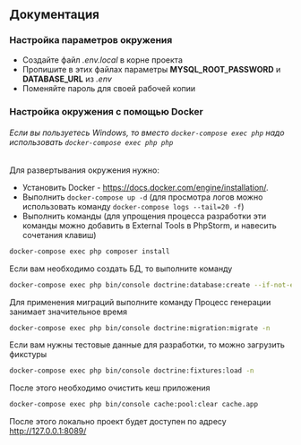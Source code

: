 ## Документация

### Настройка параметров окружения

* Создайте файл _.env.local_ в корне проекта
* Пропишите в этих файлах параметры **MYSQL_ROOT_PASSWORD** и **DATABASE_URL** из _.env_
* Поменяйте пароль для своей рабочей копии

### Настройка окружения с помощью Docker

###### Если вы пользуетесь Windows, то вместо `docker-compose exec php` надо использовать `docker-compose exec php php`

Для развертывания окружения нужно:

* Установить Docker - https://docs.docker.com/engine/installation/.
* Выполнить `docker-compose up -d` (для просмотра логов можно использовать команду `docker-compose logs --tail=20 -f`)
* Выполнить команды (для упрощения процесса разработки эти команды можно добавить в External Tools в PhpStorm, и навесить сочетания клавиш)

```bash
docker-compose exec php composer install
```
Если вам необходимо создать БД, то выполните команду

```bash
docker-compose exec php bin/console doctrine:database:create --if-not-exists
```
Для применения миграций выполните команду
Процесс генерации занимает значительное время

```bash
docker-compose exec php bin/console doctrine:migration:migrate -n
```
Если вам нужны тестовые данные для разработки, то можно загрузить фикстуры

```bash
docker-compose exec php bin/console doctrine:fixtures:load -n
```
После этого необходимо очистить кеш приложения

```bash
docker-compose exec php bin/console cache:pool:clear cache.app
```

После этого локально проект будет доступен по адресу http://127.0.0.1:8089/  
